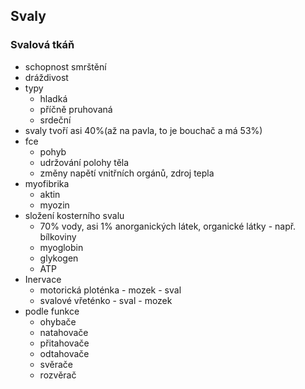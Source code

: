 ## Svaly

### Svalová tkáň

- schopnost smrštění
- dráždivost
- typy
  - hladká
  - příčně pruhovaná
  - srdeční
- svaly tvoří asi 40%(až na pavla, to je bouchač a má 53%)
- fce
  - pohyb
  - udržování polohy těla
  - změny napětí vnitřních orgánů, zdroj tepla
- myofibrika
  - aktin
  - myozin
- složení kosterního svalu
  - 70% vody, asi 1% anorganických látek, organické látky - např. bílkoviny
  - myoglobin
  - glykogen
  - ATP
- Inervace
  - motorická ploténka - mozek - sval
  - svalové vřeténko - sval - mozek
- podle funkce
  - ohybače
  - natahovače
  - přitahovače
  - odtahovače
  - svěrače
  - rozvěrač
